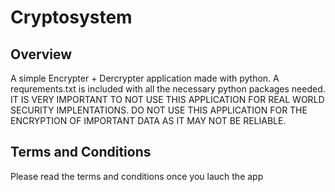 # Cryptosystem
## Overview
A simple Encrypter + Dercrypter application made with python. A requrements.txt is included with all the necessary python packages needed.
IT IS VERY IMPORTANT TO NOT USE THIS APPLICATION FOR REAL WORLD SECURITY IMPLENTATIONS. DO NOT USE THIS APPLICATION FOR THE ENCRYPTION OF IMPORTANT DATA AS IT MAY NOT BE RELIABLE.

## Terms and Conditions
Please read the terms and conditions once you lauch the app
